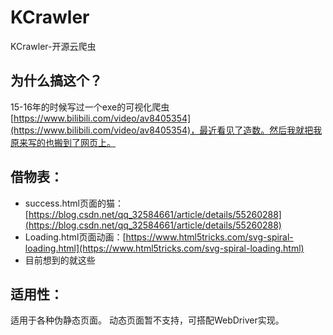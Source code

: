 # KCrawler
KCrawler-开源云爬虫

## 为什么搞这个？
15-16年的时候写过一个exe的可视化爬虫[https://www.bilibili.com/video/av8405354](https://www.bilibili.com/video/av8405354)，最近看见了造数。然后我就把我原来写的也搬到了网页上。

## 借物表：
* success.html页面的猫：[https://blog.csdn.net/qq_32584661/article/details/55260288](https://blog.csdn.net/qq_32584661/article/details/55260288)
* Loading.html页面动画：[https://www.html5tricks.com/svg-spiral-loading.html](https://www.html5tricks.com/svg-spiral-loading.html)
* 目前想到的就这些

## 适用性：
适用于各种伪静态页面。
动态页面暂不支持，可搭配WebDriver实现。
